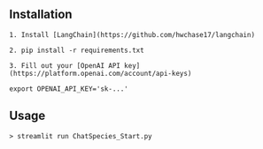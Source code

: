 ## Installation
```
1. Install [LangChain](https://github.com/hwchase17/langchain)
```
```
2. pip install -r requirements.txt
```
```
3. Fill out your [OpenAI API key](https://platform.openai.com/account/api-keys)
```
```
export OPENAI_API_KEY='sk-...'
```

## Usage

```
> streamlit run ChatSpecies_Start.py
```
